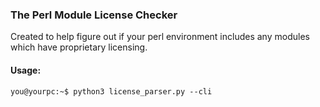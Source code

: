 ### The Perl Module License Checker
Created to help figure out if your perl environment includes any modules which have proprietary licensing.  

#### Usage:

```console
you@yourpc:~$ python3 license_parser.py --cli
```
